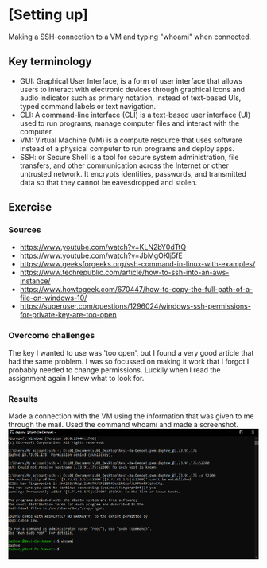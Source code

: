 # [Setting up]
Making a SSH-connection to a VM and typing "whoami" when connected.

## Key terminology
- GUI: Graphical User Interface, is a form of user interface that allows users to interact with electronic devices through graphical icons and audio indicator such as primary notation, instead of text-based UIs, typed command labels or text navigation.
- CLI: A command-line interface (CLI) is a text-based user interface (UI) used to run programs, manage computer files and interact with the computer.
- VM: Virtual Machine (VM) is a compute resource that uses software instead of a physical computer to run programs and deploy apps.
- SSH: or Secure Shell is a tool for secure system administration, file transfers, and other communication across the Internet or other untrusted network. It encrypts identities, passwords, and transmitted data so that they cannot be eavesdropped and stolen.

## Exercise
### Sources
- https://www.youtube.com/watch?v=KLN2bY0dTtQ
- https://www.youtube.com/watch?v=JbMgOKlj5fE
- https://www.geeksforgeeks.org/ssh-command-in-linux-with-examples/
- https://www.techrepublic.com/article/how-to-ssh-into-an-aws-instance/
- https://www.howtogeek.com/670447/how-to-copy-the-full-path-of-a-file-on-windows-10/
- https://superuser.com/questions/1296024/windows-ssh-permissions-for-private-key-are-too-open


### Overcome challenges
The key I wanted to use was 'too open', but I found a very good article that had the same problem. I was so focussed on making it work that I forgot I probably needed to change permissions. Luckily when I read the assignment again I knew what to look for. 

### Results
Made a connection with the VM using the information that was given to me through the mail. Used the command whoami and made a screenshot.
![](./screenshot_whoami.png)

